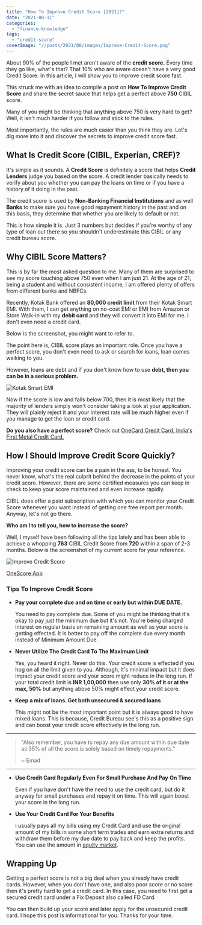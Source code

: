 ```yaml
---
title: "How To Improve Credit Score [2021]?"
date: "2021-08-11"
categories: 
  - "finance-knowledge"
tags: 
  - "credit-score"
coverImage: "//posts/2021/08/images/Improve-Credit-Score.png"
---
```


About 90% of the people I met aren't aware of the **credit score.** Every time they go like, what's that? That 10% who are aware doesn't have a very good Credit Score. In this article, I will show you to improve credit score fast.

This struck me with an idea to compile a post on **How To Improve Credit Score** and share the secret sauce that helps get a perfect above **750** CIBIL score.

Many of you might be thinking that anything above 750 is very hard to get? Well, it isn't much harder if you follow and stick to the rules.

Most importantly, the rules are much easier than you think they are. Let's dig more into it and discover the secrets to improve credit score fast.

## What Is Credit Score (CIBIL, Experian, CREF)?

It's simple as it sounds. A **Credit Score** is definitely a score that helps **Credit Lenders** judge you based on the score. A credit lender basically needs to verify about you whether you can pay the loans on time or if you have a history of it doing in the past.

The credit score is used by **Non-Banking Financial Institutions** and as well **Banks** to make sure you have good repayment history in the past and on this basis, they determine that whether you are likely to default or not.

This is how simple it is. Just 3 numbers but decides if you're worthy of any type of loan out there so you shouldn't underestimate this CIBIL or any credit bureau score.

## Why CIBIL Score Matters?

This is by far the most asked question to me. Many of them are surprised to see my score touching above 750 even when I am just 21. At the age of 21, being a student and without consistent income, I am offered plenty of offers from different banks and NBFCs.

Recently, Kotak Bank offered an **80,000 credit limit** from their Kotak Smart EMI. With them, I can get anything on no-cost EMI or EMI from Amazon or Store Walk-in with my **debit card** and they will convert it into EMI for me. I don't even need a credit card.

Below is the screenshot, you might want to refer to.

The point here is, CIBIL score plays an important role. Once you have a perfect score, you don't even need to ask or search for loans, loan comes walking to you.

However, loans are debt and if you don't know how to use **debt, then you can be in a serious problem.**

![Kotak Smart EMI](/posts/2021/08/images/image-1024x512.png)

Now if the score is low and falls below 700, then it is most likely that the majority of lenders simply won't consider taking a look at your application. They will plainly reject it and your interest rate will be much higher even if you manage to get the loan or credit card.

**Do you also have a perfect score?** Check out [OneCard Credit Card, India's First Metal Credit Card.](https://sastaeinstein.com/onecard-credit-card-review/)

## How I Should Improve Credit Score Quickly?

Improving your credit score can be a pain in the ass, to be honest. You never know, what's the real culprit behind the decrease in the points of your credit score. However, there are some certified measures you can keep in check to keep your score maintained and even increase rapidly.

CIBIL does offer a paid subscription with which you can monitor your Credit Score whenever you want instead of getting one free report per month. Anyway, let's not go there.

**Who am I to tell you, how to increase the score?**

Well, I myself have been following all the tips lately and has been able to achieve a whopping **763** CIBIL Credit Score from **720** within a span of 2-3 months. Below is the screenshot of my current score for your reference.

![Improve Credit Score](/posts/2021/08/images/IMG_3511-576x1024.png)

[OneScore App](https://www.onescore.app/)

### Tips To Improve Credit Score

- **Pay your complete due** **and on time or early but within DUE DATE.**  
      
    You need to pay complete due. Some of you might be thinking that it's okay to pay just the minimum due but it's not. You're being charged interest on regular basis on remaining amount as well as your score is getting effected. It is better to pay off the complete due every month instead of Minimum Amount Due.  
    
- **Never Utilize The Credit Card To The Maximum Limit**  
      
    Yes, you heard it right. Never do this. Your credit score is effected if you hog on all the limit given to you. Although, it's minimal impact but it does impact your credit score and your score might reduce in the long run. If your total credit limit is **INR 1,00,000** then use only **30% of it or at the max, 50%** but anything above 50% might effect your credit score.  
    
- **Keep a mix of loans. Get both unsecured & secured loans**  
      
    This might not be the most important point but it is always good to have mixed loans. This is because, Credit Bureau see's this as a positive sign and can boost your credit score effectively in the long run.

* * *

> "Also remember, you have to repay any due amount within due date as 35% of all the score is solely based on timely repayments."
> 
> ~ Emad

* * *

- **Use Credit Card Regularly Even For Small Purchase And Pay** **On Time**  
      
    Even if you have don't have the need to use the credit card, but do it anyway for small purchases and repay it on time. This will again boost your score in the long run.  
    
- **Use Your Credit Card For Your Benefits**  
      
    I usually pays all my bills using my Credit Card and use the original amount of my bills in some short term trades and earn extra returns and withdraw them before my due date to pay back and keep the profits. You can use the amount in [equity market](https://emadsblog.com/does-investing-in-stocks-make-you-rich/).

## Wrapping Up

Getting a perfect score is not a big deal when you already have credit cards. However, when you don't have one, and also poor score or no score then it's pretty hard to get a credit card. In this case, you need to first get a secured credit card under a Fix Deposit also called FD Card.

You can then build up your score and later apply for the unsecured credit card. I hope this post is informational for you. Thanks for your time.
